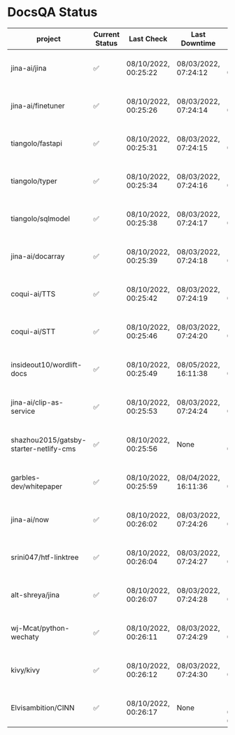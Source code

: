 # DocsQA Status

|               project                |Current Status|     Last Check     |   Last Downtime    |              % Uptime              |
|--------------------------------------|--------------|--------------------|--------------------|------------------------------------|
|jina-ai/jina                          |✅            |08/10/2022, 00:25:22|08/03/2022, 07:24:12|140.399 (since 07/29/2022, 16:38:18)|
|jina-ai/finetuner                     |✅            |08/10/2022, 00:25:26|08/03/2022, 07:24:14|140.411 (since 07/29/2022, 16:38:18)|
|tiangolo/fastapi                      |✅            |08/10/2022, 00:25:31|08/03/2022, 07:24:15|140.424 (since 07/29/2022, 16:38:18)|
|tiangolo/typer                        |✅            |08/10/2022, 00:25:34|08/03/2022, 07:24:16|140.427 (since 07/29/2022, 16:38:18)|
|tiangolo/sqlmodel                     |✅            |08/10/2022, 00:25:38|08/03/2022, 07:24:17|140.433 (since 07/29/2022, 16:38:18)|
|jina-ai/docarray                      |✅            |08/10/2022, 00:25:39|08/03/2022, 07:24:18|140.430 (since 07/29/2022, 16:38:18)|
|coqui-ai/TTS                          |✅            |08/10/2022, 00:25:42|08/03/2022, 07:24:19|140.433 (since 07/29/2022, 16:38:18)|
|coqui-ai/STT                          |✅            |08/10/2022, 00:25:46|08/03/2022, 07:24:20|140.439 (since 07/29/2022, 16:38:18)|
|insideout10/wordlift-docs             |✅            |08/10/2022, 00:25:49|08/05/2022, 16:11:38|127.425 (since 07/29/2022, 16:38:18)|
|jina-ai/clip-as-service               |✅            |08/10/2022, 00:25:53|08/03/2022, 07:24:24|140.460 (since 07/29/2022, 16:38:18)|
|shazhou2015/gatsby-starter-netlify-cms|✅            |08/10/2022, 00:25:56|None                |100.000 (since 08/03/2022, 10:30:18)|
|garbles-dev/whitepaper                |✅            |08/10/2022, 00:25:59|08/04/2022, 16:11:36|127.544 (since 07/29/2022, 16:38:18)|
|jina-ai/now                           |✅            |08/10/2022, 00:26:02|08/03/2022, 07:24:26|140.458 (since 07/29/2022, 16:38:18)|
|srini047/htf-linktree                 |✅            |08/10/2022, 00:26:04|08/03/2022, 07:24:27|153.073 (since 07/31/2022, 18:29:28)|
|alt-shreya/jina                       |✅            |08/10/2022, 00:26:07|08/03/2022, 07:24:28|140.461 (since 07/29/2022, 16:38:18)|
|wj-Mcat/python-wechaty                |✅            |08/10/2022, 00:26:11|08/03/2022, 07:24:29|140.466 (since 07/29/2022, 16:38:18)|
|kivy/kivy                             |✅            |08/10/2022, 00:26:12|08/03/2022, 07:24:30|140.468 (since 07/29/2022, 16:38:18)|
|Elvisambition/CINN                    |✅            |08/10/2022, 00:26:17|None                |100.000 (since 08/04/2022, 07:09:50)|
